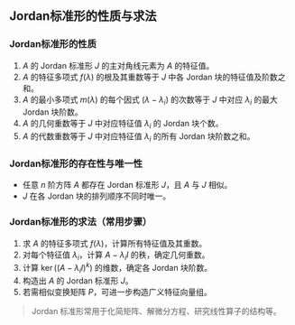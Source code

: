 ## Jordan标准形的性质与求法

### Jordan标准形的性质

1. $A$ 的 Jordan 标准形 $J$ 的主对角线元素为 $A$ 的特征值。
2. $A$ 的特征多项式 $f(\lambda)$ 的根及其重数等于 $J$ 中各 Jordan 块的特征值及阶数之和。
3. $A$ 的最小多项式 $m(\lambda)$ 的每个因式 $(\lambda-\lambda_i)$ 的次数等于 $J$ 中对应 $\lambda_i$ 的最大 Jordan 块阶数。
4. $A$ 的几何重数等于 $J$ 中对应特征值 $\lambda_i$ 的 Jordan 块个数。
5. $A$ 的代数重数等于 $J$ 中对应特征值 $\lambda_i$ 的所有 Jordan 块阶数之和。

### Jordan标准形的存在性与唯一性

- 任意 $n$ 阶方阵 $A$ 都存在 Jordan 标准形 $J$，且 $A$ 与 $J$ 相似。
- $J$ 在各 Jordan 块的排列顺序不同时唯一。

### Jordan标准形的求法（常用步骤）

1. 求 $A$ 的特征多项式 $f(\lambda)$，计算所有特征值及其重数。
2. 对每个特征值 $\lambda_i$，计算 $A-\lambda_i I$ 的秩，确定几何重数。
3. 计算 $\ker((A-\lambda_i I)^k)$ 的维数，确定各 Jordan 块阶数。
4. 构造出 $A$ 的 Jordan 标准形 $J$。
5. 若需相似变换矩阵 $P$，可进一步构造广义特征向量组。

> Jordan 标准形常用于化简矩阵、解微分方程、研究线性算子的结构等。 